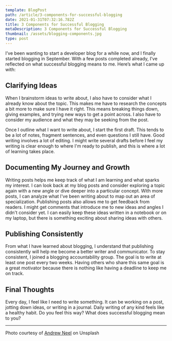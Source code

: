```yaml
---
template: BlogPost
path: /article/3-components-for-successful-blogging
date: 2021-01-31T07:32:16.782Z
title: 3 Components for Successful Blogging
metaDescription: 3 Components for Successful Blogging
thumbnail: /assets/blogging-components.jpg
type: post
---
```

I’ve been wanting to start a developer blog for a while now, and I finally started blogging in September. With a few posts completed already, I’ve reflected on what successful blogging means to me. Here’s what I came up with:

## Clarifying Ideas

When I brainstorm ideas to write about, I also have to consider what I already know about the topic. This makes me have to research the concepts a bit more to make sure I have it right. This means breaking things down, giving examples, and trying new ways to get a point across. I also have to consider my audience and what they may be seeking from the post. 

Once I outline what I want to write about, I start the first draft. This tends to be a lot of notes, fragment sentences, and even questions I still have. Good writing involves a lot of editing. I might write several drafts before I feel my writing is clear enough to where I'm ready to publish, and this is where a lot of learning takes place.

## Documenting My Journey and Growth

Writing posts helps me keep track of what I am learning and what sparks my interest. I can look back at my blog posts and consider exploring a topic again with a new angle or dive deeper into a particular concept. With more posts, I can analyze what I've been writing about to map out an area of specialization. Publishing posts also allows me to get feedback from readers. I might get comments that introduce me to new ideas and angles I didn't consider yet. I can easily keep these ideas written in a notebook or on my laptop, but there is something exciting about sharing ideas with others. 

## Publishing Consistently

From what I have learned about blogging, I understand that publishing consistently will help me become a better writer and communicator. To stay consistent, I joined a blogging accountability group. The goal is to write at least one post every two weeks. Having others who share this same goal is a great motivator because there is nothing like having a deadline to keep me on track. 

## Final Thoughts

Every day, I feel like I need to write something. It can be working on a post, jotting down ideas, or writing in a journal. Daily writing of any kind feels like a healthy habit. Do you feel this way? What does successful blogging mean to you? 

- - -

Photo courtesy of [Andrew Neel](https://unsplash.com/photos/cckf4TsHAuw) on Unsplash